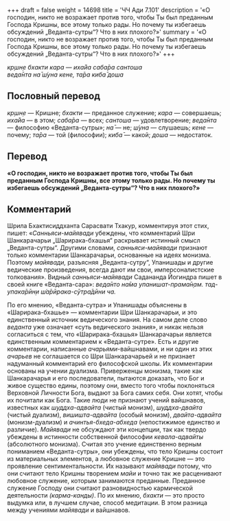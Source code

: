 +++
draft = false
weight = 14698
title = 'ЧЧ Ади 7.101'
description = '«О господин, никто не возражает против того, чтобы Ты был преданным Господа Кришны, все этому только рады. Но почему ты избегаешь обсуждений „Веданта-сутры“? Что в них плохого?»'
summary = '«О господин, никто не возражает против того, чтобы Ты был преданным Господа Кришны, все этому только рады. Но почему ты избегаешь обсуждений „Веданта-сутры“? Что в них плохого?»'
+++

_кр̣шн̣е бхакти кара — иха̄йа саба̄ра сантоша  
веда̄нта на̄ ш́уна кене, та̄ра киба̄ доша_

## Пословный перевод

_кр̣шн̣е_ — Кришне; _бхакти_ — преданное служение; _кара_ — совершаешь; _иха̄йа_ — в этом; _саба̄ра_ — всех; _сантоша_ — удовлетворение; _веда̄нта_ — философию «Веданта-сутры»; _на̄_ — не; _ш́уна_ — слушаешь; _кене_ — почему; _та̄ра_ — той (философии); _киба̄_ — какой; _доша_ — недостаток.

## Перевод

**«О господин, никто не возражает против того, чтобы Ты был преданным Господа Кришны, все этому только рады. Но почему ты избегаешь обсуждений „Веданта-сутры“? Что в них плохого?»**

## Комментарий

Шрила Бхактисиддханта Сарасвати Тхакур, комментируя этот стих, пишет: «_Санньяси-майявади_ убеждены, что комментарий Шри Шанкарачарьи „Шарирака-бхашья“ раскрывает истинный смысл „Веданта-сутры“. Другими словами, _санньяси-майявади_ признают только комментарии Шанкарачарьи, основанные на идеях монизма. Поэтому _майявади,_ разъясняя „Веданта-сутру“, Упанишады и другие ведические произведения, всегда дают им свои, имперсоналистские толкования». Видный _санньяси-майявади_ Садананда Йогиндра пишет в своей книге «Веданта-сара»: _веда̄нто на̄ма упанишат-прама̄н̣ам. тад-упака̄рӣн̣и ш́а̄рӣрака-сӯтра̄дӣни ча._  
  
По его мнению, «Веданта-сутра» и Упанишады объяснены в «Шарирака-бхашье» — комментарии Шри Шанкарачарьи, и это единственный источник ведического знания. На самом деле слово _веданта_ уже означает «суть ведического знания», и никак нельзя согласиться с тем, что «Шарирака-бхашья» Шанкарачарьи является единственным комментарием к «Веданта-сутре». Есть и другие комментарии, написанные _ачарьями_\-вайшнавами, и ни один из этих _ачарьев_ не соглашается со Шри Шанкарачарьей и не признает надуманный комментарий его философской школы. Их комментарии основаны на учении дуализма. Приверженцы монизма, такие как Шанкарачарья и его последователи, пытаются доказать, что Бог и живое существо едины, поэтому они, вместо того чтобы поклоняться Верховной Личности Бога, выдают за Бога самих себя. Они хотят, чтобы их почитали как Бога. Такие люди не признают учений вайшнавов, известных как _шуддха-адвайта_ (чистый монизм), _шуддха-двайта_ (чистый дуализм), _вишишта-адвайта_ (особый монизм), _двайта-адвайта_ (монизм-дуализм) и _ачинтья-бхеда-абхеда_ (непостижимое единство и различие). _Майявади_ не обсуждают эти концепции, так как твердо убеждены в истинности собственной философии _кевала-адвайты_ (абсолютного монизма). Считая это учение единственно верным пониманием «Веданта-сутры», они убеждены, что тело Кришны состоит из материальных элементов, а любовное служение Кришне — это проявление сентиментальности. Их называют _майявади_ потому, что они считают тело Кришны творением _майи_ и точно так же расценивают любовное служение, которым занимаются преданные. Преданное служение Господу они считают разновидностью кармической деятельности _(карма-канды)_. По их мнению, _бхакти_ — это просто выдумка или, в лучшем случае, способ медитации. В этом разница между учениями _майявади_ и вайшнавов.
